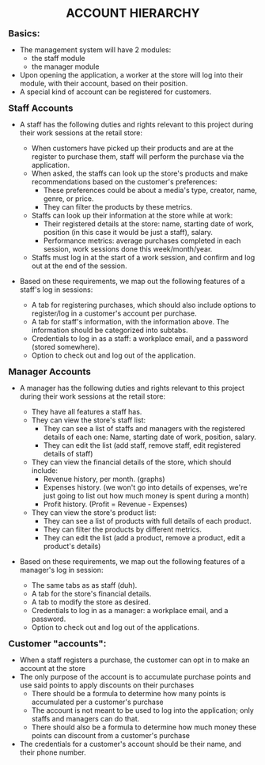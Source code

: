 <h1 align="center" style="font-size:24px;">ACCOUNT HIERARCHY</h1>

**<span style="font-size:18px;">Basics:</span>**
- The management system will have 2 modules:
    - the staff module
    - the manager module
- Upon opening the application, a worker at the store will log into their module, with their account, based on their position.
- A special kind of account can be registered for customers.

**<span style="font-size:18px;">Staff Accounts</span>**

- A staff has the following duties and rights relevant to this project during their work sessions at the retail store:
    - When customers have picked up their products and are at the register to purchase them, staff will perform the purchase via the application.
    - When asked, the staffs can look up the store's products and make recommendations based on the customer's preferences:
        -  These preferences could be about a media's type, creator, name, genre, or price.
        -  They can filter the products by these metrics.
    - Staffs can look up their information at the store while at work:
        - Their registered details at the store: name, starting date of work, position (in this case it would be just a staff), salary.
        - Performance metrics: average purchases completed in each session, work sessions done this week/month/year.
    - Staffs must log in at the start of a work session, and confirm and log out at the end of the session.

- Based on these requirements, we map out the following features of a staff's log in sessions:
    - A tab for registering purchases, which should also include options to register/log in a customer's account per purchase.
    - A tab for staff's information, with the information above. The information should be categorized into subtabs.
    - Credentials to log in as a staff: a workplace email, and a password (stored somewhere).
    - Option to check out and log out of the application.

**<span style="font-size:18px;">Manager Accounts</span>**

- A manager has the following duties and rights relevant to this project during their work sessions at the retail store:
    - They have all features a staff has.
    - They can view the store's staff list:
        - They can see a list of staffs and managers with the registered details of each one: Name, starting date of work, position, salary.
        - They can edit the list (add staff, remove staff, edit registered details of staff)
    - They can view the financial details of the store, which should include:
        - Revenue history, per month. (graphs)
        - Expenses history. (we won't go into details of expenses, we're just going to list out how much money is spent during a month)
        - Profit history. (Profit = Revenue - Expenses)
    - They can view the store's product list:
        - They can see a list of products with full details of each product.
        - They can filter the products by different metrics.
        - They can edit the list (add a product, remove a product, edit a product's details)

- Based on these requirements, we map out the following features of a manager's log in session:
    - The same tabs as as staff (duh).
    - A tab for the store's financial details.
    - A tab to modify the store as desired.
    - Credentials to log in as a manager: a workplace email, and a password.
    - Option to check out and log out of the applications.


**<span style="font-size:18px;">Customer "accounts":</span>**
- When a staff registers a purchase, the customer can opt in to make an account at the store
- The only purpose of the account is to accumulate purchase points and use said points to apply discounts on their purchases
    - There should be a formula to determine how many points is accumulated per a customer's purchase
    - The account is not meant to be used to log into the application; only staffs and managers can do that.
    - There should also be a formula to determine how much money these points can discount from a customer's purchase
- The credentials for a customer's account should be their name, and their phone number.
